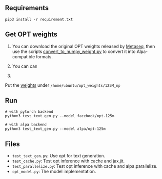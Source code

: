 ## Requirements
```
pip3 install -r requirement.txt
```

## Get OPT weights

1. You can  download the original OPT weights released by [Metaseq](https://github.com/facebookresearch/metaseq/tree/main/projects/OPT), then use the scripts
[convert_to_numpy_weight.py](scripts/convert_to_numpy_weights.py) to convert it into Alpa-compatible formats. 

2. You can can 
3. 
Put the [weights](https://drive.google.com/file/d/19DyZve_46SkR-kUMNxxg_fOzusHI0KNU/view?usp=sharing) under `/home/ubuntu/opt_weights/125M_np`

## Run
```
# with pytorch backend
python3 test_text_gen.py --model facebook/opt-125m

# with alpa backend
python3 test_text_gen.py --model alpa/opt-125m
```

## Files
- `test_text_gen.py`: Use opt for text generation.
- `test_cache.py`: Test opt inference with cache and jax.jit.
- `test_parallelize.py`: Test opt inference with cache and alpa.parallelize.
- `opt_model.py`: The model implementation.
